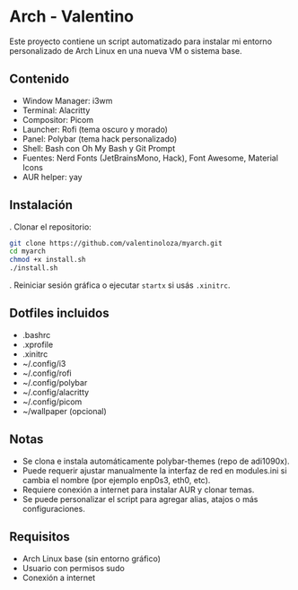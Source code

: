 # Arch - Valentino

Este proyecto contiene un script automatizado para instalar mi entorno personalizado de Arch Linux en una nueva VM o sistema base.

## Contenido

- Window Manager: i3wm
- Terminal: Alacritty
- Compositor: Picom
- Launcher: Rofi (tema oscuro y morado)
- Panel: Polybar (tema hack personalizado)
- Shell: Bash con Oh My Bash y Git Prompt
- Fuentes: Nerd Fonts (JetBrainsMono, Hack), Font Awesome, Material Icons
- AUR helper: yay

## Instalación

. Clonar el repositorio:

   ```bash
   git clone https://github.com/valentinoloza/myarch.git
   cd myarch
   chmod +x install.sh
   ./install.sh
   ```
. Reiniciar sesión gráfica o ejecutar `startx` si usás `.xinitrc`.

## Dotfiles incluidos

- .bashrc
- .xprofile
- .xinitrc
- ~/.config/i3
- ~/.config/rofi
- ~/.config/polybar
- ~/.config/alacritty
- ~/.config/picom
- ~/wallpaper (opcional)

## Notas

- Se clona e instala automáticamente polybar-themes (repo de adi1090x).
- Puede requerir ajustar manualmente la interfaz de red en modules.ini si cambia el nombre (por ejemplo enp0s3, eth0, etc).
- Requiere conexión a internet para instalar AUR y clonar temas.
- Se puede personalizar el script para agregar alias, atajos o más configuraciones.

## Requisitos

- Arch Linux base (sin entorno gráfico)
- Usuario con permisos sudo
- Conexión a internet
